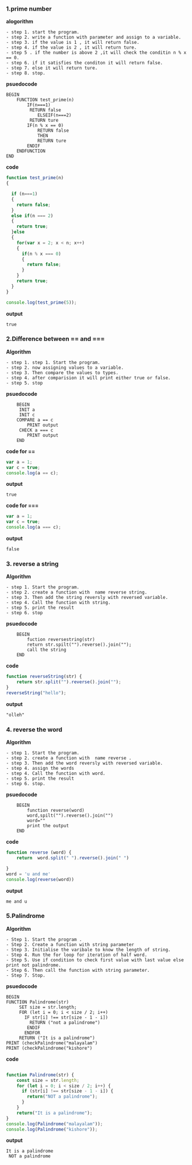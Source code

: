### 1.prime number ###
**alogorithm**

    - step 1. start the program.
    - step 2. write a function with parameter and assign to a variable.
    - step 3. if the value is 1 , it will return false.
    - step 4. if the value is 2 , it will return ture.
    - step 5 . if the number is above 2 ,it will check the conditin n % x == 0.
    - step 6. if it satisfies the conditon it will return false.
    - step 7. else it will return ture.
    - step 8. stop.

**psuedocode**
```
BEGIN
    FUNCTION test_prime(n)
        IF(n===1)
         RETURN false
            ELSEIF(n===2)
         RETURN ture
        IF(n % x == 0)
            RETURN false
            THEN 
            RETURN ture
        ENDIF
    ENDFUNCTION
END
```

**code**
```javascript
function test_prime(n)
{

  if (n===1)
  {
    return false;
  }
  else if(n === 2)
  {
    return true;
  }else
  {
    for(var x = 2; x < n; x++)
    {
      if(n % x === 0)
      {
        return false;
      }
    }
    return true;  
  }
}

console.log(test_prime(5));
```
**output**
```console
true
```

### 2.Difference between == and === ###
**Algorithm**

    - step 1. step 1. Start the program.
    - step 2. now assigning values to a variable.
    - step 3. Then compare the values to types.
    - step 4. after comparision it will print either true or false.
    - step 5. stop

**psuedocode**
```
    BEGIN
     INIT a
     INIT c
    COMPARE a == c
        PRINT output
     CHECK a === c 
        PRINT output 
    END 
```

**code for ==**
```javascript
var a = 1;
var c = true;
console.log(a == c);
```
**output**
```console
true
```
**code for ===**
```javascript
var a = 1;
var c = true;
console.log(a === c);
```
**output**
```console
false
```

### 3. reverse a string ###
**Algorithm**

    - step 1. Start the program.
    - step 2. create a function with  name reverse string.
    - step 3. Then add the string reversly with reversed variable.
    - step 4. Call the function with string.
    - step 5. print the result
    - step 6. stop

**psuedocode**
```
    BEGIN
        fuction reversestring(str)
        return str.spilt("").reverse().join("");
        call the string
    END
```

**code**
```javascript
function reverseString(str) {
    return str.split("").reverse().join("");
}
reverseString("hello");
```

**output**
```console
"olleh"
```

### 4. reverse the word ###
**Algorithm**

    - step 1. Start the program.
    - step 2. create a function with  name reverse .
    - step 3. Then add the word reversly with reversed variable.
    - step 4. assign the words 
    - step 4. Call the function with word.
    - step 5. print the result
    - step 6. stop.

**psuedocode**
```
    BEGIN
        function reverse(word)
        word,spilt("").reverse().join("")
        word=""
        print the output
    END
```

**code**
```javascript
function reverse (word) {   
    return  word.split(" ").reverse().join(" ")

}
word = 'u and me'
console.log(reverse(word))
```

**output**
```console
me and u
```
### 5.Palindrome ###
**Algorithm**

    - Step 1. Start the program .
    - Step 2. Create a function with string parameter
    - Step 3. Initialise the varibale to know the length of string.
    - Step 4. Run the for loop for iteration of half word.
    - Step 5. Use if condition to check first value with last value else print not palindrome.
    - Step 6. Then call the function with string parameter.
    - Step 7. Stop.

**psuedocode**
```
BEGIN
FUNCTION Palindrome(str)
     SET size = str.length;
     FOR (let i = 0; i < size / 2; i++)
       IF str[i] !== str[size - 1 - i]) 
         RETURN ("not a palindrome")
        ENDIF
       ENDFOR
     RETURN ("It is a palindrome")
PRINT (checkPalindrome("malayalam")
PRINT (checkPalindrome("kishore")
```
**code**
```javascript

function Palindrome(str) {
    const size = str.length;
    for (let i = 0; i < size / 2; i++) {
      if (str[i] !== str[size - 1 - i]) {
        return("NOT a palindrome");
      }
    }
    return("It is a palindrome");
}
console.log(Palindrome("malayalam"));
console.log(Palindrome("kishore"));
```
**output**
```console
It is a palindrome
 NOT a palindrome
 ```

